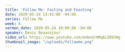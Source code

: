 ```yaml
---
title: 'Follow Me: Fasting and Feasting'
date: 2020-05-24 13:42:00 -04:00
series: Follow Me
week: 6
sermon_date: 2020-05-24 10:00:00 -04:00
speaker: Denis Beausejour
video_url: https://www.youtube.com/embed/HMq8iZ88JWg
thumbnail_image: "/uploads/followme.png"
---
```


